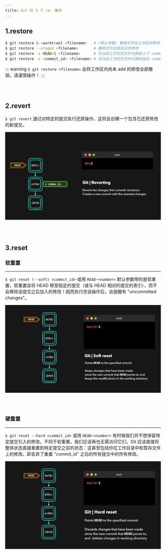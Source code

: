 ```yaml
---
title: Git 的 3 个 re- 操作
---
```


## 1.restore

``` bash
$ git restore (--worktree) <filename>   # (默认参数) 撤销文件在工作区的修改
$ git restore --staged <filename>       # 撤销文件在暂存区的修改
$ git restore -s HEAD~1 <filename>      # 将当前工作区的文件切换到上个 commit 版本
$ git restore -s <commit_id> <filename> # 将当前工作区的文件切换到指定 commit 版本
```

::: warning
`$ git restore <filename>` 会将工作区内尚未 add 的修改全部撤销，请谨慎操作！
:::

<br></br>

## 2.revert

`$ git revert` 通过对特定的提交执行还原操作，这将会创建一个包含已还原修改的新提交。

<center><img src='./figures/40-re-revert.gif' align='center'></img></center>

<br></br>

## 3.reset

### 软重置

---

`$ git reset (--soft) <commit_id>` 或用 `HEAD~<number>` 默认参数带的是软重置，软重置会将 HEAD 移至指定的提交（或与 HEAD 相对的提交的索引），而不会移除该提交之后加入的修改！因而执行完该操作后，会提醒有 "uncommitted changes"。

<center><img src='./figures/40-re-reset-soft.gif' align='center'></img></center>

<br></br>

### 硬重置

---

`$ git reset --hard <commit_id>` 或用 `HEAD~<number>` 有时候我们并不想保留特定提交引入的修改。不同于软重置，我们应该再也无需访问它们。Git 应该直接将整体状态直接重置到特定提交之前的状态：这甚至包括你在工作目录中和暂存文件上的修改。即丢弃了重置 "commit_id" 之后的所有提交中的所有修改。

<center><img src='./figures/40-re-reset-hard.gif' align='center'></img></center>
